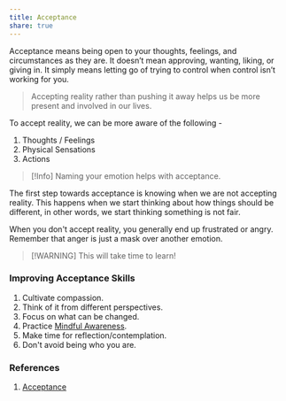 ```yaml
---
title: Acceptance
share: true
---
```


Acceptance means being open to your thoughts, feelings, and circumstances as they are. It doesn’t mean approving, wanting, liking, or giving in. It simply means letting go of trying to control when control isn’t working for you.

 > 
 > Accepting reality rather than pushing it away helps us be more present and involved in our lives.

To accept reality, we can be more aware of the following - 

1. Thoughts / Feelings
1. Physical Sensations
1. Actions

 > 
 > \[!Info\]
 > Naming your emotion helps with acceptance.

The first step towards acceptance is knowing when we are not accepting reality. This happens when we start thinking about how things should be different, in other words, we start thinking something is not fair.

When you don't accept reality, you generally end up frustrated or angry. Remember that anger is just a mask over another emotion.

 > 
 > \[!WARNING\]
 > This will take time to learn!

### Improving Acceptance Skills

1. Cultivate compassion.
1. Think of it from different perspectives.
1. Focus on what can be changed.
1. Practice [Mindful Awareness](./Mindful%20Awareness.md).
1. Make time for reflection/contemplation.
1. Don't avoid being who you are.

### References

1. [Acceptance](https://content.lyrahealth.com/coaching/acceptance/)
